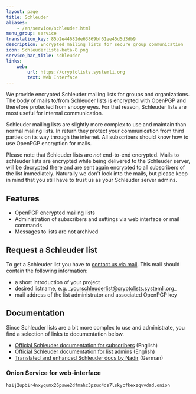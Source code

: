 ```yaml
---
layout: page
title: Schleuder
aliases:
    - /en/service/schleuder.html
menu_group: service
translation_key: 85b2e44682de63869bf61ee45d5d3db9
description: Encrypted mailing lists for secure group communication
icon: Schleuderliste-beta-8.png
service_bar_title: schleuder
links:
    web:
        url: https://cryptolists.systemli.org
        text: Web Interface
---
```

We provide encrypted Schleuder mailing lists for groups and organizations. The body of mails to/from Schleuder lists is encrypted with OpenPGP and therefore protected from snoopy eyes. For that reason, Schleuder lists are most useful for internal communication.

Schleuder mailing lists are slightly more complex to use and maintain than normal mailing lists. In return they protect your communication from third parties on its way through the internet. All subscribers should know how to use OpenPGP encryption for mails.

Please note that Schleuder lists are _not_ end-to-end encrypted. Mails to schleuder lists are encrypted while being delivered to the Schleuder server, will be decrypted there and are sent again encrypted to all subscribers of the list immediately. Naturally we don't look into the mails, but please keep in mind that you still have to trust us as your Schleuder server admins.

## Features

* OpenPGP encrypted mailing lists
* Administration of subscribers and settings via web interface or mail commands
* Messages to lists are not archived

## Request a Schleuder list

To get a Schleuder list you have to [contact us via mail](/en/kontakt). This mail should contain the following information:

* a short introduction of your project
* desired listname, e.g. _yourschleuderlist@cryptolists.systemli.org_
* mail address of the list administrator and associated OpenPGP key

## Documentation

Since Schleuder lists are a bit more complex to use and administrate, you find a selection of links to documentation below.

* [Official Schleuder documentation for subscribers](https://schleuder.org/schleuder/docs/subscribers.html) (English)
* [Official Schleuder documentation for list admins](https://schleuder.org/schleuder/docs/list-admins.html) (English)
* [Translated and enhanced Schleuder docs by Nadir](https://www.nadir.org/news/schleuderdoku.html) (German)


### Onion Service for web-interface

```
hzij2upbir4nxyqumx26pswe2dfmahc3pzuc4ds7lskycfkexzqvvdad.onion
```
